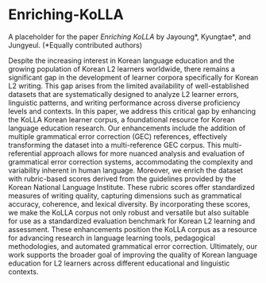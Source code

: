 # Enriching-KoLLA

A placeholder for the paper *Enriching KoLLA* by Jayoung*, Kyungtae*, and Jungyeul. (*Equally contributed authors)


Despite the increasing interest in Korean language education and the growing population of Korean L2 learners worldwide, there remains a significant gap in the development of learner corpora specifically for Korean L2 writing. This gap arises from the limited availability of well-established datasets that are systematically designed to analyze L2 learner errors, linguistic patterns, and writing performance across diverse proficiency levels and contexts.
In this paper, we address this critical gap by enhancing the KoLLA Korean learner corpus, a foundational resource for Korean language education research. Our enhancements include the addition of multiple grammatical error correction (GEC) references, effectively transforming the dataset into a multi-reference GEC corpus. This multi-referential approach allows for more nuanced analysis and evaluation of grammatical error correction systems, accommodating the complexity and variability inherent in human language.
Moreover, we enrich the dataset with rubric-based scores derived from the guidelines provided by the Korean National Language Institute. These rubric scores offer standardized measures of writing quality, capturing dimensions such as grammatical accuracy, coherence, and lexical diversity. By incorporating these scores, we make the KoLLA corpus not only robust and versatile but also suitable for use as a standardized evaluation benchmark for Korean L2 learning and assessment.
These enhancements position the KoLLA corpus as a  resource for advancing research in language learning tools, pedagogical methodologies, and automated grammatical error correction. Ultimately, our work supports the broader goal of improving the quality of Korean language education for L2 learners across different educational and linguistic contexts.



